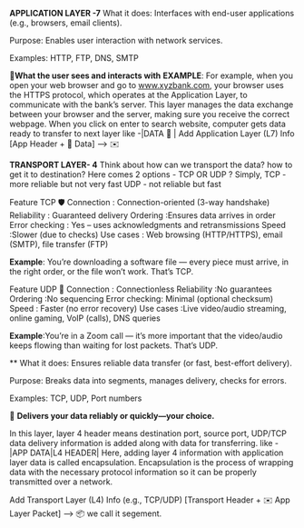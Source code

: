 
**APPLICATION LAYER -7** 
What it does: Interfaces with end-user applications (e.g., browsers, email clients).

Purpose: Enables user interaction with network services.

Examples: HTTP, FTP, DNS, SMTP

📌**What the user sees and interacts with**
**EXAMPLE**: For example, when you open your web browser and go to www.xyzbank.com, your browser uses the HTTPS protocol, which operates at the Application Layer, to communicate with the bank’s server.
This layer manages the data exchange between your browser and the server, making sure you receive the correct webpage.
When you click on enter to search website, computer gets data ready to transfer to next layer 
like -|DATA 📄 |
 Add Application Layer (L7) Info
 [App Header + 📄 Data] -->  ✉️


**TRANSPORT LAYER- 4**
Think about how can we transport the data? how to get it to destination?
Here comes 2 options - TCP OR UDP ?
Simply, TCP - more reliable but not very fast    UDP - not reliable but fast

Feature	TCP 🛡️
Connection     :	Connection-oriented (3-way handshake)
Reliability    :	Guaranteed delivery
Ordering	     :Ensures data arrives in order
Error checking :	Yes – uses acknowledgments and retransmissions
Speed	         :Slower (due to checks)
Use cases      :	Web browsing (HTTP/HTTPS), email (SMTP), file transfer (FTP)

**Example**: You’re downloading a software file — every piece must arrive, in the right order, or the file won’t work. That’s TCP.

Feature	UDP 🚀
Connection    :	Connectionless
Reliability	  :No guarantees
Ordering	    :No sequencing
Error checking:	Minimal (optional checksum)
Speed	        : Faster (no error recovery)
Use cases	    :Live video/audio streaming, online gaming, VoIP (calls), DNS queries

**Example**:You’re in a Zoom call — it’s more important that the video/audio keeps flowing than waiting for lost packets. That’s UDP.

**
What it does: Ensures reliable data transfer (or fast, best-effort delivery).

Purpose: Breaks data into segments, manages delivery, checks for errors.

Examples: TCP, UDP, Port numbers

📌 **Delivers your data reliably or quickly—your choice.**

In this layer, layer 4 header means destination port, source port, UDP/TCP data delivery information is added along with data for transferring. 
like - |APP DATA|L4 HEADER|
Here, adding layer 4 information with application layer data is called encapsulation.
Encapsulation is the process of wrapping data with the necessary protocol information so it can be properly transmitted over a network.

Add Transport Layer (L4) Info (e.g., TCP/UDP)
 [Transport Header + ✉️ App Layer Packet] --> 📦 we call it segement.

 

